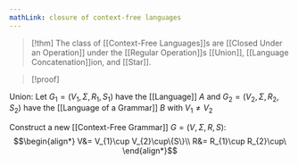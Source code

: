 ```yaml
---
mathLink: closure of context-free languages
---
```

>[!thm]
>The class of [[Context-Free Languages]]s are [[Closed Under an Operation]] under the [[Regular Operation]]s [[Union]], [[Language Concatenation]]ion, and [[Star]].

>[!proof]

Union: 
Let $G_{1}=(V_{1},\Sigma,R_{1},S_{1})$ have the [[Language]] $A$ and $G_{2}=(V_{2},\Sigma,R_{2},S_{2})$ have the [[Language of a Grammar]] $B$ with $V_{1}≠V_{2}$

Construct a new [[Context-Free Grammar]] $G=(V,\Sigma,R,S)$: $$\begin{align*}
V&= V_{1}\cup V_{2}\cup\{S\}\\
R&= R_{1}\cup R_{2}\cup\
\end{align*}$$
